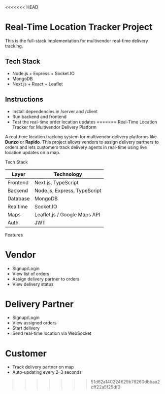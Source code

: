 <<<<<<< HEAD
# Real-Time Location Tracker Project

This is the full-stack implementation for multivendor real-time delivery tracking.

## Tech Stack
- Node.js + Express + Socket.IO
- MongoDB
- Next.js + React + Leaflet

## Instructions
- Install dependencies in /server and /client
- Run backend and frontend
- Test the real-time order location updates
=======
Real-Time Location Tracker for Multivendor Delivery Platform

A real-time location tracking system for multivendor delivery platforms like **Dunzo** or **Rapido**. This project allows vendors to assign delivery partners to orders and lets customers track delivery agents in real-time using live location updates on a map.

Tech Stack

| Layer        | Technology                    |
|--------------|-------------------------------|
| Frontend     | Next.js, TypeScript           |
| Backend      | Node.js, Express, TypeScript  |
| Database     | MongoDB                       |
| Realtime     | Socket.IO                     |
| Maps         | Leaflet.js / Google Maps API  |
| Auth         | JWT                           |


Features

# Vendor
- Signup/Login
- View list of orders
- Assign delivery partner to orders
- View delivery status

# Delivery Partner
- Signup/Login
- View assigned orders
- Start delivery
- Send real-time location via WebSocket

# Customer
- Track delivery partner on map
- Auto-updating every 2–3 seconds



>>>>>>> 51d62a140224629b76260dbbaa2cff22a5f25df3
